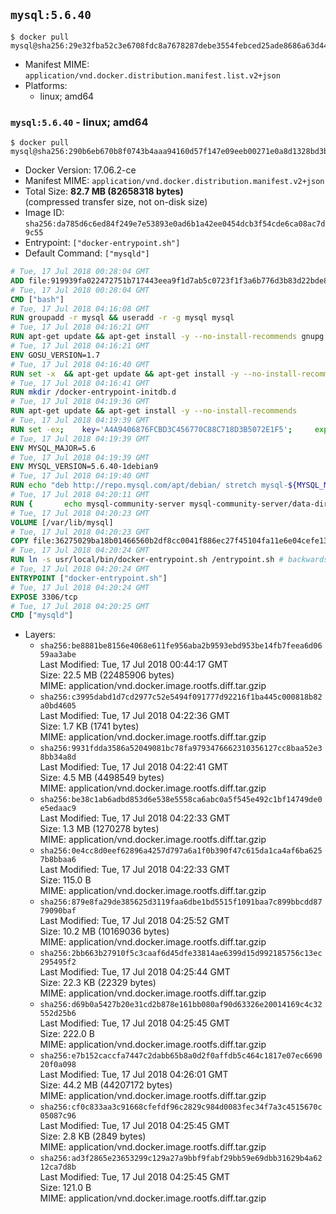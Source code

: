 ## `mysql:5.6.40`

```console
$ docker pull mysql@sha256:29e32fba52c3e6708fdc8a7678287debe3554febced25ade8686a63d4409ceda
```

-	Manifest MIME: `application/vnd.docker.distribution.manifest.list.v2+json`
-	Platforms:
	-	linux; amd64

### `mysql:5.6.40` - linux; amd64

```console
$ docker pull mysql@sha256:290b6eb670b8f0743b4aaa94160d57f147e09eeb00271e0a8d1328bd3b872f8e
```

-	Docker Version: 17.06.2-ce
-	Manifest MIME: `application/vnd.docker.distribution.manifest.v2+json`
-	Total Size: **82.7 MB (82658318 bytes)**  
	(compressed transfer size, not on-disk size)
-	Image ID: `sha256:da785d6c6ed84f249e7e53893e0ad6b1a42ee0454dcb3f54cde6ca08ac7d9c55`
-	Entrypoint: `["docker-entrypoint.sh"]`
-	Default Command: `["mysqld"]`

```dockerfile
# Tue, 17 Jul 2018 00:28:04 GMT
ADD file:919939fa022472751b717443eea9f1d7ab5c0723f1f3a6b776d3b83d22bde818 in / 
# Tue, 17 Jul 2018 00:28:04 GMT
CMD ["bash"]
# Tue, 17 Jul 2018 04:16:08 GMT
RUN groupadd -r mysql && useradd -r -g mysql mysql
# Tue, 17 Jul 2018 04:16:21 GMT
RUN apt-get update && apt-get install -y --no-install-recommends gnupg dirmngr && rm -rf /var/lib/apt/lists/*
# Tue, 17 Jul 2018 04:16:21 GMT
ENV GOSU_VERSION=1.7
# Tue, 17 Jul 2018 04:16:40 GMT
RUN set -x 	&& apt-get update && apt-get install -y --no-install-recommends ca-certificates wget && rm -rf /var/lib/apt/lists/* 	&& wget -O /usr/local/bin/gosu "https://github.com/tianon/gosu/releases/download/$GOSU_VERSION/gosu-$(dpkg --print-architecture)" 	&& wget -O /usr/local/bin/gosu.asc "https://github.com/tianon/gosu/releases/download/$GOSU_VERSION/gosu-$(dpkg --print-architecture).asc" 	&& export GNUPGHOME="$(mktemp -d)" 	&& gpg --keyserver ha.pool.sks-keyservers.net --recv-keys B42F6819007F00F88E364FD4036A9C25BF357DD4 	&& gpg --batch --verify /usr/local/bin/gosu.asc /usr/local/bin/gosu 	&& rm -rf "$GNUPGHOME" /usr/local/bin/gosu.asc 	&& chmod +x /usr/local/bin/gosu 	&& gosu nobody true 	&& apt-get purge -y --auto-remove ca-certificates wget
# Tue, 17 Jul 2018 04:16:41 GMT
RUN mkdir /docker-entrypoint-initdb.d
# Tue, 17 Jul 2018 04:19:36 GMT
RUN apt-get update && apt-get install -y --no-install-recommends 		pwgen 		perl 	&& rm -rf /var/lib/apt/lists/*
# Tue, 17 Jul 2018 04:19:39 GMT
RUN set -ex; 	key='A4A9406876FCBD3C456770C88C718D3B5072E1F5'; 	export GNUPGHOME="$(mktemp -d)"; 	gpg --keyserver ha.pool.sks-keyservers.net --recv-keys "$key"; 	gpg --export "$key" > /etc/apt/trusted.gpg.d/mysql.gpg; 	rm -rf "$GNUPGHOME"; 	apt-key list > /dev/null
# Tue, 17 Jul 2018 04:19:39 GMT
ENV MYSQL_MAJOR=5.6
# Tue, 17 Jul 2018 04:19:39 GMT
ENV MYSQL_VERSION=5.6.40-1debian9
# Tue, 17 Jul 2018 04:19:40 GMT
RUN echo "deb http://repo.mysql.com/apt/debian/ stretch mysql-${MYSQL_MAJOR}" > /etc/apt/sources.list.d/mysql.list
# Tue, 17 Jul 2018 04:20:11 GMT
RUN { 		echo mysql-community-server mysql-community-server/data-dir select ''; 		echo mysql-community-server mysql-community-server/root-pass password ''; 		echo mysql-community-server mysql-community-server/re-root-pass password ''; 		echo mysql-community-server mysql-community-server/remove-test-db select false; 	} | debconf-set-selections 	&& apt-get update && apt-get install -y mysql-server="${MYSQL_VERSION}" && rm -rf /var/lib/apt/lists/* 	&& rm -rf /var/lib/mysql && mkdir -p /var/lib/mysql /var/run/mysqld 	&& chown -R mysql:mysql /var/lib/mysql /var/run/mysqld 	&& chmod 777 /var/run/mysqld 	&& find /etc/mysql/ -name '*.cnf' -print0 		| xargs -0 grep -lZE '^(bind-address|log)' 		| xargs -rt -0 sed -Ei 's/^(bind-address|log)/#&/' 	&& echo '[mysqld]\nskip-host-cache\nskip-name-resolve' > /etc/mysql/conf.d/docker.cnf
# Tue, 17 Jul 2018 04:20:23 GMT
VOLUME [/var/lib/mysql]
# Tue, 17 Jul 2018 04:20:23 GMT
COPY file:36275029ba18b01466560b2df8cc0041f886ec27f45104fa11e6e04cefe139cf in /usr/local/bin/ 
# Tue, 17 Jul 2018 04:20:24 GMT
RUN ln -s usr/local/bin/docker-entrypoint.sh /entrypoint.sh # backwards compat
# Tue, 17 Jul 2018 04:20:24 GMT
ENTRYPOINT ["docker-entrypoint.sh"]
# Tue, 17 Jul 2018 04:20:24 GMT
EXPOSE 3306/tcp
# Tue, 17 Jul 2018 04:20:25 GMT
CMD ["mysqld"]
```

-	Layers:
	-	`sha256:be8881be8156e4068e611fe956aba2b9593ebd953be14fb7feea6d0659aa3abe`  
		Last Modified: Tue, 17 Jul 2018 00:44:17 GMT  
		Size: 22.5 MB (22485906 bytes)  
		MIME: application/vnd.docker.image.rootfs.diff.tar.gzip
	-	`sha256:c3995dabd1d7cd2977c52e5494f091777d92216f1ba445c000818b82a0bd4605`  
		Last Modified: Tue, 17 Jul 2018 04:22:36 GMT  
		Size: 1.7 KB (1741 bytes)  
		MIME: application/vnd.docker.image.rootfs.diff.tar.gzip
	-	`sha256:9931fdda3586a52049081bc78fa9793476662310356127cc8baa52e38bb34a8d`  
		Last Modified: Tue, 17 Jul 2018 04:22:41 GMT  
		Size: 4.5 MB (4498549 bytes)  
		MIME: application/vnd.docker.image.rootfs.diff.tar.gzip
	-	`sha256:be38c1ab6adbd853d6e538e5558ca6abc0a5f545e492c1bf14749de0e5edaac9`  
		Last Modified: Tue, 17 Jul 2018 04:22:33 GMT  
		Size: 1.3 MB (1270278 bytes)  
		MIME: application/vnd.docker.image.rootfs.diff.tar.gzip
	-	`sha256:0e4cc8d0eef62896a4257d797a6a1f0b390f47c615da1ca4af6ba6257b8bbaa6`  
		Last Modified: Tue, 17 Jul 2018 04:22:33 GMT  
		Size: 115.0 B  
		MIME: application/vnd.docker.image.rootfs.diff.tar.gzip
	-	`sha256:879e8fa29de385625d3119faa6dbe1bd5515f1091baa7c899bbcdd8779090baf`  
		Last Modified: Tue, 17 Jul 2018 04:25:52 GMT  
		Size: 10.2 MB (10169036 bytes)  
		MIME: application/vnd.docker.image.rootfs.diff.tar.gzip
	-	`sha256:2bb663b27910f5c3caaf6d45dfe33814ae6399d15d992185756c13ec295495f2`  
		Last Modified: Tue, 17 Jul 2018 04:25:44 GMT  
		Size: 22.3 KB (22329 bytes)  
		MIME: application/vnd.docker.image.rootfs.diff.tar.gzip
	-	`sha256:d69b0a5427b20e31cd2b878e161bb080af90d63326e20014169c4c32552d25b6`  
		Last Modified: Tue, 17 Jul 2018 04:25:45 GMT  
		Size: 222.0 B  
		MIME: application/vnd.docker.image.rootfs.diff.tar.gzip
	-	`sha256:e7b152caccfa7447c2dabb65b8a0d2f0affdb5c464c1817e07ec669020f0a098`  
		Last Modified: Tue, 17 Jul 2018 04:26:01 GMT  
		Size: 44.2 MB (44207172 bytes)  
		MIME: application/vnd.docker.image.rootfs.diff.tar.gzip
	-	`sha256:cf0c833aa3c91668cfefdf96c2829c984d0083fec34f7a3c4515670c05087c96`  
		Last Modified: Tue, 17 Jul 2018 04:25:45 GMT  
		Size: 2.8 KB (2849 bytes)  
		MIME: application/vnd.docker.image.rootfs.diff.tar.gzip
	-	`sha256:ad3f2865e23653299c129a27a9bbf9fabf29bb59e69dbb31629b4a6212ca7d8b`  
		Last Modified: Tue, 17 Jul 2018 04:25:45 GMT  
		Size: 121.0 B  
		MIME: application/vnd.docker.image.rootfs.diff.tar.gzip
